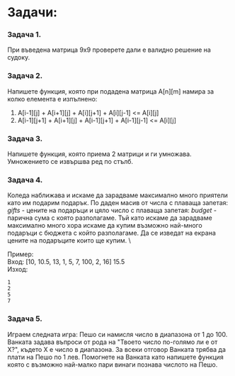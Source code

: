 # Задачи:

### Задача 1.

При въведена матрица 9х9 проверете дали е валидно решение на судоку.

### Задача 2.

Напишете функция, която при подадена матрица A[n][m] намира за колко елемента е изпълнено: 
   1) A[i-1][j] + A[i+1][j] + A[i][j+1] + A[i][j-1] <= A[i][j]
   2) A[i-1][j+1] + A[i+1][j] + A[i-1][j+1] + A[i-1][j-1] <= A[i][j]

### Задача 3.

Напишете функция, която приема 2 матрици и ги умножава. Умножението се извършва ред по стълб.

### Задача 4.

Коледа наближава и искаме да зарадваме максимално много приятели като им подарим подарък.
По даден масив от числа с плаваща запетая: *gifts* - цените на подаръци и цяло число с плаваща запетая: *budget* - парична сума с която разполагаме. Тъй като искаме да зарадваме максимално много хора искаме да купим възможно най-много подаръци с бюджета с който разполагаме. Да се изведат на екрана цените на подаръците които ще купим. \

Пример: \
Вход: [10, 10.5, 13, 1, 5, 7, 100, 2, 16] 15.5 \
Изход:
```
1
2
5
7
```

### Задача 5.

Играем следната игра:
Пешо си намисля число в диапазона от 1 до 100.
Ванката задава въпроси от рода на "Твоето число по-голямо ли е от X?", където X е число в диапазона. За всеки отговор Ванката трябва да плати на Пешо по 1 лев. Помогнете на Ванката като напишете функция която с възможно най-малко пари винаги познава числото на Пешо.
